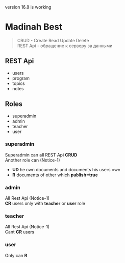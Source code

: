 version 16.8 is working

# Madinah Best

> CRUD - Create Read Update Delete  
> REST Api - обращение к серверу за данными

## REST Api

- users
- program
- topics
- notes

## Roles

- superadmin
- admin
- teacher
- user

### superadmin

Superadmin can all REST Api **CRUD**  
Another role can (Notice-1)

- **UD** he own documents and documents his users own
- **R** documents of other which **publish=true**

### admin

All Rest Api (Notice-1)  
**CR** users only with **teacher** or **user** role

### teacher

All Rest Api (Notice-1)  
Cant **CR** users

### user

Only can **R**
